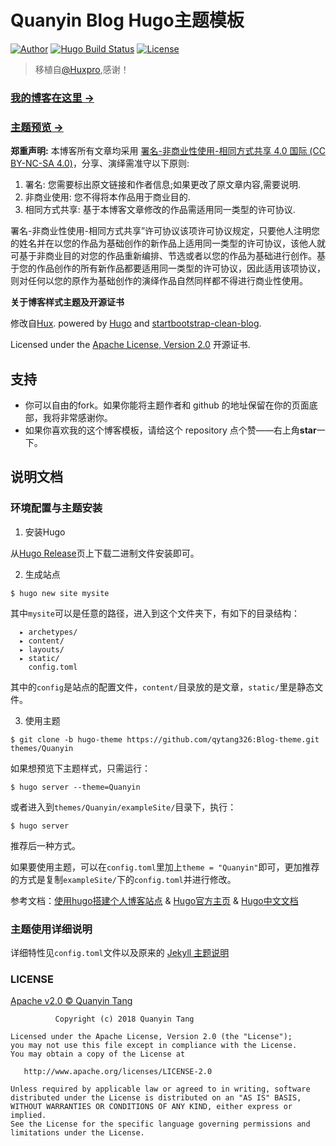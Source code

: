 # Quanyin Blog Hugo主题模板

[![Author](https://img.shields.io/badge/author-@qytang326-green.svg?style=flat)](https://qytang326.github.io/)
[![Hugo Build Status](https://travis-ci.org/qytang326/Blog-theme.svg?branch=hugo-theme "Hugo Build Status")](https://travis-ci.org/qytang326/Blog-theme)
[![License](https://img.shields.io/badge/License-Apache--2.0-blue.svg?style=flat)](LICENSE.md)

>移植自[@Huxpro](https://github.com/Huxpro/huxpro.github.io),感谢！

### [我的博客在这里 &rarr;](https://qytang326.github.io)
### [主题预览 &rarr;](https://qytang326.github.io/Blog-theme)

**郑重声明:** 本博客所有文章均采用 [署名-非商业性使用-相同方式共享 4.0 国际 (CC BY-NC-SA 4.0)](https://creativecommons.org/licenses/by-nc-sa/4.0/)，分享、演绎需准守以下原则:

1. 署名: 您需要标出原文链接和作者信息;如果更改了原文章内容,需要说明.
2. 非商业使用: 您不得将本作品用于商业目的.
3. 相同方式共享: 基于本博客文章修改的作品需适用同一类型的许可协议.

署名-非商业性使用-相同方式共享”许可协议该项许可协议规定，只要他人注明您的姓名并在以您的作品为基础创作的新作品上适用同一类型的许可协议，该他人就可基于非商业目的对您的作品重新编排、节选或者以您的作品为基础进行创作。基于您的作品创作的所有新作品都要适用同一类型的许可协议，因此适用该项协议，则对任何以您的原作为基础创作的演绎作品自然同样都不得进行商业性使用。

**关于博客样式主题及开源证书**

修改自[Hux](https://huangxuan.me). powered by [Hugo](https://gohugo.io) and [startbootstrap-clean-blog](https://github.com/humboldtux/startbootstrap-clean-blog).

Licensed under the [Apache License, Version 2.0](http://www.apache.org/licenses/LICENSE-2.0) 开源证书.

## 支持

* 你可以自由的fork。如果你能将主题作者和 github 的地址保留在你的页面底部，我将非常感谢你。
* 如果你喜欢我的这个博客模板，请给这个 repository 点个赞——右上角**star**一下。

## 说明文档

### 环境配置与主题安装

1. 安装Hugo

从[Hugo Release](https://github.com/spf13/hugo/releases)页上下载二进制文件安装即可。

2. 生成站点
```
$ hugo new site mysite
```
其中`mysite`可以是任意的路径，进入到这个文件夹下，有如下的目录结构：
```
  ▸ archetypes/
  ▸ content/
  ▸ layouts/
  ▸ static/
    config.toml
```
其中的`config`是站点的配置文件，`content/`目录放的是文章，`static/`里是静态文件。

3. 使用主题
```
$ git clone -b hugo-theme https://github.com/qytang326:Blog-theme.git themes/Quanyin
```
如果想预览下主题样式，只需运行：
```
$ hugo server --theme=Quanyin
```
或者进入到`themes/Quanyin/exampleSite/`目录下，执行：
```
$ hugo server
```
推荐后一种方式。

如果要使用主题，可以在`config.toml`里加上`theme = "Quanyin"`即可，更加推荐的方式是复制`exampleSite/`下的`config.toml`并进行修改。

参考文档：[使用hugo搭建个人博客站点](http://www.gohugo.org/post/coderzh-hugo/ ) & [Hugo官方主页](https://hugo.io) & [Hugo中文文档](http://www.gohugo.org)

### 主题使用详细说明

详细特性见`config.toml`文件以及原来的 [Jekyll 主题说明](https://github.com/qytang326/Blog-theme/blob/jekyll-theme/README.md)

### LICENSE

[Apache v2.0 © Quanyin Tang](./LICENSE.md)

```
          Copyright (c) 2018 Quanyin Tang

Licensed under the Apache License, Version 2.0 (the "License");
you may not use this file except in compliance with the License.
You may obtain a copy of the License at
   
   http://www.apache.org/licenses/LICENSE-2.0

Unless required by applicable law or agreed to in writing, software
distributed under the License is distributed on an "AS IS" BASIS,
WITHOUT WARRANTIES OR CONDITIONS OF ANY KIND, either express or implied.
See the License for the specific language governing permissions and
limitations under the License.
```